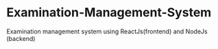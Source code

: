 # Examination-Management-System
Examination management system using ReactJs(frontend) and NodeJs (backend)
